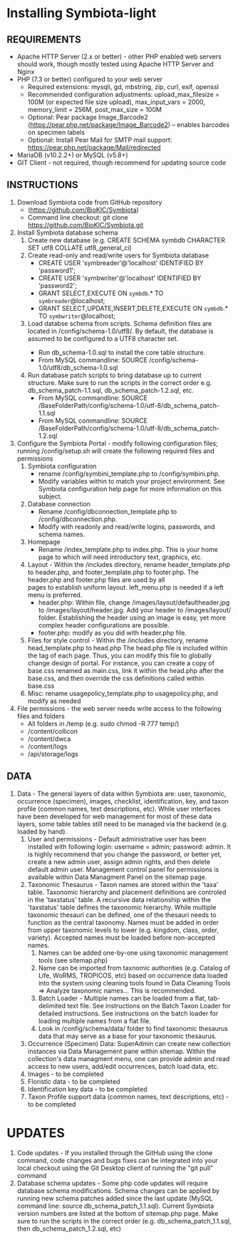 # Installing Symbiota-light

## REQUIREMENTS

* Apache HTTP Server (2.x or better) - other PHP enabled web servers should work, though mostly tested using Apache HTTP Server and Nginx
* PHP (7.3 or better) configured to your web server
  * Required extensions: mysqli, gd, mbstring, zip, curl, exif, openssl 
  * Recommended configuration adjustments: upload_max_filesize = 100M (or expected file size upload), max_input_vars = 2000, memory_limit = 256M, post_max_size = 100M
  * Optional: Pear package Image_Barcode2 (https://pear.php.net/package/Image_Barcode2) – enables barcodes on specimen labels
  * Optional: Install Pear Mail for SMTP mail support: https://pear.php.net/package/Mail/redirected 
* MariaDB (v10.2.2+) or MySQL (v5.8+)
* GIT Client - not required, though recommend for updating source code 


## INSTRUCTIONS

1. Download Symbiota code from GitHub repository
   * (https://github.com/BioKIC/Symbiota)  
   * Command line checkout: git clone https://github.com/BioKIC/Symbiota.git
2. Install Symbiota database schema
   1. Create new database (e.g. CREATE SCHEMA symbdb CHARACTER SET utf8 COLLATE utf8_general_ci) 
   2. Create read-only and read/write users for Symbiota database 
      * CREATE USER 'symbreader'@'localhost' IDENTIFIED BY 'password1';
      * CREATE USER 'symbwriter'@'localhost' IDENTIFIED BY 'password2';
      * GRANT SELECT,EXECUTE ON `symbdb`.* TO `symbreader`@localhost;
      * GRANT SELECT,UPDATE,INSERT,DELETE,EXECUTE ON `symbdb`.* TO `symbwriter`@localhost;
   3. Load databse schema from scripts. Schema definition files are located in <SymbiotaBaseFolder>/config/schema-1.0/utf8/. By default, the database is assumed to be configured to a UTF8 character set.  
      * Run db_schema-1.0.sql to install the core table structure. 
      * From MySQL commandline: SOURCE <BaseFolderPath>/config/schema-1.0/utf8/db_schema-1.0.sql 
   4. Run database patch scripts to bring database up to current structure. Make sure to run the scripts in the correct order e.g. db_schema_patch-1.1.sql, db_schema_patch-1.2.sql, etc.
      * From MySQL commandline: SOURCE /BaseFolderPath/config/schema-1.0/utf-8/db_schema_patch-1.1.sql
      * From MySQL commandline: SOURCE /BaseFolderPath/config/schema-1.0/utf-8/db_schema_patch-1.2.sql
3. Configure the Symbiota Portal - modify following configuration files; running /config/setup.sh will create the following required files and permissions
   1. Symbiota configuration 
      * rename /config/symbini_template.php to /config/symbini.php. 
      * Modify variables within to match your project environment. See Symbiota configuration help page for more information on this subject.
   2. Database connection 
      * Rename /config/dbconnection_template.php to /config/dbconnection.php. 
      * Modify with readonly and read/write logins, passwords, and schema names.
   3. Homepage 
      * Rename /index_template.php to index.php. This is your home page to which will need introductory text, graphics, etc.
   4. Layout - Within the /includes directory, rename header_template.php to header.php, and 
      footer_template.php to footer.php. The header.php and footer.php files are used by all  
      pages to establish uniform layout. left_menu.php is needed if a left menu is preferred. 
      * header.php: Within file, change /images/layout/defaultheader.jpg 
        to /images/layout/header.jpg. Add your header to /images/layout/
        folder. Establishing the header using an image is easy, yet more 
        complex header configurations are possible.
      * footer.php: modify as you did with header.php file.
   5. Files for style control - Within the /includes directory, rename head_template.php to head.php 
      The head.php file is included within the <head> tag of each page.
      Thus, you can modify this file to globally change design of portal.
      For instance, you can create a copy of base.css renamed as main.css, link it within the head.php after the base.css, 
      and then override the css definitions called within base.css 
   6. Misc: rename usagepolicy_template.php to usagepolicy.php, and modify as needed
4. File permissions - the web server needs write access to the following files and folders
   * All folders in /temp (e.g. sudo chmod -R 777 temp/) 
   * /content/collicon
   * /content/dwca
   * /content/logs
   * /api/storage/logs


## DATA

1. Data - The general layers of data within Symbiota are: user, taxonomic, occurrence (specimen), images, 
   checklist, identification, key, and taxon profile (common names, text descriptions, etc). 
   While user interfaces have been developed for web management for most of these data layers, some table tables still need to be managed via the backend (e.g. loaded by hand). 
   1. User and permissions - Default administrative user has been installed with following login: username = admin; password: admin.
      It is highly recommend that you change the password, or better yet, create a new admin user, assign admin rights,
      and then delete default admin user. 
      Management control panel for permissions is available within Data Managment Panel on the sitemap page. 
   2. Taxonomic Thesaurus - Taxon names are stored within the 'taxa' table. 
      Taxonomic hierarchy and placement definitions are controled in the 'taxstatus' table. 
      A recursive data relationship within the 'taxstatus' table defines the taxonomic hierarchy. 
      While multiple taxonomic thesauri can be defined, one of the thesauri needs to function as the central taxonomy. 
      Names must be added in order from upper taxonomic levels to lower (e.g. kingdom, class, order, variety). 
      Accepted names must be loaded before non-accepted names.  
      1. Names can be added one-by-one using taxonomic management tools (see sitemap.php)
      2. Name can be imported from taxnomic authorities (e.g. Catalog of Life, WoRMS, TROPICOS, etc)
         based on occurrence data loaded into the system using cleaning tools 
         found in Data Cleaning Tools => Analyze taxonomic names... This is recommended.  
      3. Batch Loader - Multiple names can be loaded from a flat, 
         tab-delimited text file. See instructions on the Batch Taxon 
         Loader for detailed instructions. See instructions on the 
         batch loader for loading multiple names from a flat file.  
      4. Look in /config/schema/data/ folder to find taxonomic 
         thesaurus data that may serve as a base for your taxonomic 
         thesaurus.
   3. Occurrence (Specimen) Data: SuperAdmin can create new collection instances via Data Management pane within sitemap. 
      Within the collection's data managment menu, one can provide admin and read access to new users, add/edit occurrences, batch load data, etc.
   4. Images - to be completed
   5. Floristic data - to be completed
   6. Identification key data - to be completed
   7. Taxon Profile support data (common names, text descriptions, etc) - to be completed


UPDATES
=======
1. Code updates - If you installed through the GitHub using the clone command, code changes and bugs fixes can be integrated into your local checkout using the Git Desktop client of running the "git pull" command
2. Database schema updates - Some php code updates will require database schema modifications. 
   Schema changes can be applied by running new schema patches added since the last update (MySQL command line: source db_schema_patch_1.1.sql). 
   Current Symbiota version numbers are listed at the bottom of sitemap.php page. 
   Make sure to run the scripts in the correct order (e.g. db_schema_patch_1.1.sql, then db_schema_patch_1.2.sql, etc) 
   
